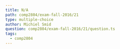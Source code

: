 ```yaml
---
title: N/A
path: comp2804/exam-fall-2016/21
type: multiple-choice
author: Michiel Smid
question: comp2804/exam-fall-2016/21/question.ts
tags:
  - comp2804
---
```

